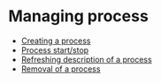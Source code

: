 # Managing process

*   [Creating a process](create.md)
*   [Process start/stop](start_stop.md)
*   [Refreshing description of a process](edit.md)
*   [Removal of a process](delete.md)

